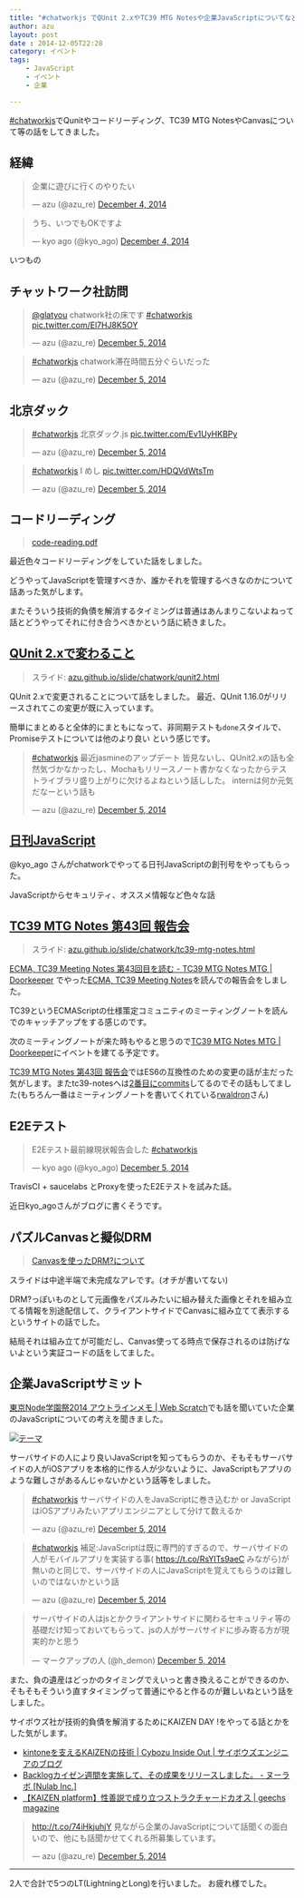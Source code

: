 ```yaml
---
title: "#chatworkjs でQUnit 2.xやTC39 MTG Notesや企業JavaScriptについてなどの話をした"
author: azu
layout: post
date : 2014-12-05T22:28
category: イベント
tags:
    - JavaScript
    - イベント
    - 企業

---
```


[#chatworkjs](https://twitter.com/search?f=realtime&q=%23chatworkjs&src=typd "#chatworkjs")でQunitやコードリーディング、TC39 MTG NotesやCanvasについて等の話をしてきました。

## 経緯

<blockquote class="twitter-tweet" lang="en"><p>企業に遊びに行くのやりたい</p>&mdash; azu (@azu_re) <a href="https://twitter.com/azu_re/status/540510124607959040">December 4, 2014</a></blockquote>
<script async src="//platform.twitter.com/widgets.js" charset="utf-8"></script>

<blockquote class="twitter-tweet" lang="en"><p>うち、いつでもOKですよ</p>&mdash; kyo ago (@kyo_ago) <a href="https://twitter.com/kyo_ago/status/540523843429748736">December 4, 2014</a></blockquote>
<script async src="//platform.twitter.com/widgets.js" charset="utf-8"></script>

いつもの

## チャットワーク社訪問

<blockquote class="twitter-tweet" lang="en"><p><a href="https://twitter.com/glatyou">@glatyou</a> chatwork社の床です <a href="https://twitter.com/hashtag/chatworkjs?src=hash">#chatworkjs</a> <a href="http://t.co/El7HJ8K5OY">pic.twitter.com/El7HJ8K5OY</a></p>&mdash; azu (@azu_re) <a href="https://twitter.com/azu_re/status/540811132202528768">December 5, 2014</a></blockquote>
<script async src="//platform.twitter.com/widgets.js" charset="utf-8"></script>

<blockquote class="twitter-tweet" lang="en"><p><a href="https://twitter.com/hashtag/chatworkjs?src=hash">#chatworkjs</a> chatwork滞在時間五分ぐらいだった</p>&mdash; azu (@azu_re) <a href="https://twitter.com/azu_re/status/540813800258027520">December 5, 2014</a></blockquote>
<script async src="//platform.twitter.com/widgets.js" charset="utf-8"></script>

## 北京ダック

<blockquote class="twitter-tweet" lang="en"><p><a href="https://twitter.com/hashtag/chatworkjs?src=hash">#chatworkjs</a> 北京ダック.js <a href="http://t.co/Ev1UyHKBPy">pic.twitter.com/Ev1UyHKBPy</a></p>&mdash; azu (@azu_re) <a href="https://twitter.com/azu_re/status/540821566632636416">December 5, 2014</a></blockquote>
<script async src="//platform.twitter.com/widgets.js" charset="utf-8"></script>

<blockquote class="twitter-tweet" lang="en"><p><a href="https://twitter.com/hashtag/chatworkjs?src=hash">#chatworkjs</a> I めし <a href="http://t.co/HDQVdWtsTm">pic.twitter.com/HDQVdWtsTm</a></p>&mdash; azu (@azu_re) <a href="https://twitter.com/azu_re/status/540817772624621568">December 5, 2014</a></blockquote>
<script async src="//platform.twitter.com/widgets.js" charset="utf-8"></script>


## コードリーディング

> [code-reading.pdf](http://azu.github.io/slide/niconicode/code-reading.pdf "code-reading.pdf")

最近色々コードリーディングをしていた話をしました。

どうやってJavaScriptを管理すべきか、誰かそれを管理するべきなのかについて話あった気がします。

またそういう技術的負債を解消するタイミングは普通はあんまりこないよねって話とどうやってそれに付き合うべきかという話に続きました。

## [QUnit 2.xで変わること](http://azu.github.io/slide/chatwork/qunit2.html "QUnit 2.xで変わること")

> スライド: [azu.github.io/slide/chatwork/qunit2.html](http://azu.github.io/slide/chatwork/qunit2.html "QUnit 2.xで変わること")

QUnit 2.xで変更されることについて話をしました。
最近、QUnit 1.16.0がリリースされてこの変更が既に入っています。

簡単にまとめると全体的にまともになって、非同期テストも`done`スタイルで、Promiseテストについては他のより良い という感じです。

<blockquote class="twitter-tweet" lang="en"><p><a href="https://twitter.com/hashtag/chatworkjs?src=hash">#chatworkjs</a> 最近jasmineのアップデート 皆見ないし、QUnit2.xの話も全然気づかなかったし、Mochaもリリースノート書かなくなったからテストライブラリ盛り上がりに欠けるよねという話しした。&#10;internは何か元気だなーという話も</p>&mdash; azu (@azu_re) <a href="https://twitter.com/azu_re/status/540850245119127552">December 5, 2014</a></blockquote>
<script async src="//platform.twitter.com/widgets.js" charset="utf-8"></script>

## [日刊JavaScript](https://twitter.com/search?q=%E6%97%A5%E5%88%8AJavaScript "日刊JavaScript")

@kyo_ago さんがchatworkでやってる日刊JavaScriptの創刊号をやってもらった。

JavaScriptからセキュリティ、オススメ情報など色々な話

## [TC39 MTG Notes 第43回 報告会](http://azu.github.io/slide/chatwork/tc39-mtg-notes.html "TC39 MTG Notes 第43回 報告会")

> スライド: [azu.github.io/slide/chatwork/tc39-mtg-notes.html](http://azu.github.io/slide/chatwork/tc39-mtg-notes.html "TC39 MTG Notes 第43回 報告会")

[ECMA, TC39 Meeting Notes 第43回目を読む - TC39 MTG Notes MTG | Doorkeeper](http://tc39-mtg.doorkeeper.jp/events/18001 "ECMA, TC39 Meeting Notes 第43回目を読む - TC39 MTG Notes MTG | Doorkeeper") でやった[ECMA, TC39 Meeting Notes](https://github.com/rwaldron/tc39-notes "ECMA, TC39 Meeting Notes")を読んでの報告会をしました。

TC39というECMAScriptの仕様策定コミュニティのミーティングノートを読んでのキャッチアップをする感じのです。

次のミーティングノートが来た時もやると思うので[TC39 MTG Notes MTG | Doorkeeper](http://tc39-mtg.doorkeeper.jp/ "TC39 MTG Notes MTG | Doorkeeper")にイベントを建てる予定です。

[TC39 MTG Notes 第43回 報告会](http://azu.github.io/slide/chatwork/tc39-mtg-notes.html "TC39 MTG Notes 第43回 報告会")ではES6の互換性のための変更の話が主だった気がします。またtc39-notesへは[2番目にcommits](https://github.com/rwaldron/tc39-notes/graphs/contributors "commits")してるのでその話もしてました(もちろん一番はミーティングノートを書いてくれている[rwaldron](https://github.com/rwaldron "rwaldron")さん)

## E2Eテスト

<blockquote class="twitter-tweet" lang="en"><p>E2Eテスト最前線現状報告会した <a href="https://twitter.com/hashtag/chatworkjs?src=hash">#chatworkjs</a></p>&mdash; kyo ago (@kyo_ago) <a href="https://twitter.com/kyo_ago/status/540844400725606401">December 5, 2014</a></blockquote>
<script async src="//platform.twitter.com/widgets.js" charset="utf-8"></script>

TravisCI + saucelabs とProxyを使ったE2Eテストを試みた話。

近日kyo_agoさんがブログに書くそうです。

## パズルCanvasと擬似DRM

> [Canvasを使ったDRM?について](http://azu.github.io/slide/nodefest2014/index.html "Canvasを使ったDRM?について")

スライドは中途半端で未完成なアレです。(オチが書いてない)

DRM?っぽいものとして元画像をパズルみたいに組み替えた画像とそれを組み立てる情報を別途配信して、クライアントサイドでCanvasに組み立てて表示するというサイトの話でした。

結局それは組み立てが可能だし、Canvas使ってる時点で保存されるのは防げないよという実証コードの話をしてました。

## 企業JavaScriptサミット 

[東京Node学園祭2014 アウトラインメモ | Web Scratch](https://efcl.info/2014/11/15/nodefest-2014/ "東京Node学園祭2014 アウトラインメモ | Web Scratch")でも話を聞いていた企業のJavaScriptについての考えを聞きました。

[![テーマ](http://monosnap.com/image/Lrk1yFzRaaiIBIqdCMoapmvQkfiwb3.png)](http://azu.github.io/slide/nodefest2014/lunch.pdf)

サーバサイドの人により良いJavaScriptを知ってもらうのか、そもそもサーバサイドの人がiOSアプリを本格的に作る人が少ないように、JavaScriptもアプリのような難しさがあるんじゃないかという話等をしました。

<blockquote class="twitter-tweet" lang="en"><p><a href="https://twitter.com/hashtag/chatworkjs?src=hash">#chatworkjs</a> サーバサイドの人をJavaScriptに巻き込むか or JavaScriptはiOSアプリみたいアプリエンジニアとして分けて数えるか</p>&mdash; azu (@azu_re) <a href="https://twitter.com/azu_re/status/540839889449668608">December 5, 2014</a></blockquote>
<script async src="//platform.twitter.com/widgets.js" charset="utf-8"></script>

<blockquote class="twitter-tweet" lang="en"><p><a href="https://twitter.com/hashtag/chatworkjs?src=hash">#chatworkjs</a> 補足:JavaScriptは既に専門的すぎるので、サーバサイドの人がモバイルアプリを実装する事( <a href="https://t.co/RsYITs9aeC">https://t.co/RsYITs9aeC</a> みながら)が無いのと同じで、サーバサイドの人にJavaScriptを覚えてもらうのは難しいのではないかという話</p>&mdash; azu (@azu_re) <a href="https://twitter.com/azu_re/status/540853723874881536">December 5, 2014</a></blockquote>
<script async src="//platform.twitter.com/widgets.js" charset="utf-8"></script>

<blockquote class="twitter-tweet" data-partner="tweetdeck"><p>サーバサイドの人はjsとかクライアントサイドに関わるセキュリティ等の基礎だけ知っておいてもらって、jsの人がサーバサイドに歩み寄る方が現実的かと思う</p>&mdash; マークアップの人 (@h_demon) <a href="https://twitter.com/h_demon/status/540854120521797634">December 5, 2014</a></blockquote>
<script async src="//platform.twitter.com/widgets.js" charset="utf-8"></script>

また、負の遺産はどっかのタイミングでえいっと書き換えることができるのか、そもそもそういう直すタイミングって普通にやると作るのが難しいねという話をしました。

サイボウズ社が技術的負債を解消するためにKAIZEN DAY !をやってる話とかをした気がします。

-  [kintoneを支えるKAIZENの技術 | Cybozu Inside Out | サイボウズエンジニアのブログ](http://developer.cybozu.co.jp/tech/?p=7021 "kintoneを支えるKAIZENの技術 | Cybozu Inside Out | サイボウズエンジニアのブログ")
- [Backlogカイゼン週間を実施して、その成果をリリースしました。 - ヌーラボ [Nulab Inc.]](http://nulab-inc.com/ja/blog/backlog/backlog-kaizen-week/ "Backlogカイゼン週間を実施して、その成果をリリースしました。 - ヌーラボ [Nulab Inc.]")
- [【KAIZEN platform】性善説で成り立つストラクチャードカオス | geechs magazine](http://geechs-magazine.com/3459 "【KAIZEN platform】性善説で成り立つストラクチャードカオス | geechs magazine")


<blockquote class="twitter-tweet" lang="en"><p><a href="http://t.co/74iHkjuhjY">http://t.co/74iHkjuhjY</a>&#10;見ながら企業のJavaScriptについて話聞くの面白いので、他にも話聞かせてくれる所募集しています。</p>&mdash; azu (@azu_re) <a href="https://twitter.com/azu_re/status/540856070629896192">December 5, 2014</a></blockquote>
<script async src="//platform.twitter.com/widgets.js" charset="utf-8"></script>

----

2人で合計で5つのLT(LightningとLong)を行いました。
お疲れ様でした。
